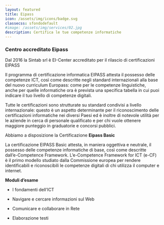 ```yaml
---
layout: featured
title: Eipass
icon: /assets/img/icons/badge.svg
classecss: sfondodefault
#image: /assets/img/services/02.jpg
description: Certifica le tue competenze informatiche
---
```


### **Centro accreditato Eipass**

Dal 2016 la Sintab srl è EI-Center accreditato per il rilascio di certificazioni EIPASS

Il programma di certificazione informatica EIPASS attesta il possesso delle competenze ICT, così come descritte negli standard internazionali alla base del nuovo curriculum Europass: come per le competenze linguistiche, anche per quelle informatiche ora è prevista una specifica tabella in cui puoi indicare il tuo livello di competenze digitali.

Tutte le certificazioni sono strutturate su standard condivisi a livello internazionale: questo è un aspetto determinante per il riconoscimento delle certificazioni informatiche nei diversi Paesi ed è inoltre di notevole utilità per le aziende in cerca di personale qualificato e per chi vuole ottenere maggiore punteggio in graduatorie e concorsi pubblici.

Abbiamo a disposizione la Certificazione **Eipass Basic** 

La certificazione EIPASS Basic attesta, in maniera oggettiva e neutrale, il possesso delle competenze informatiche di base, così come descritte dall’e-Competence Framework. L’e-Competence Framework for ICT (e-CF) è il primo modello studiato dalla Commissione europea per rendere identificabili e riconoscibili le competenze digitali di chi utilizza il computer e internet.

**Moduli d’esame**

* I fondamenti dell’ICT

* Navigare e cercare informazioni sul Web

* Comunicare e collaborare in Rete

* Elaborazione testi
